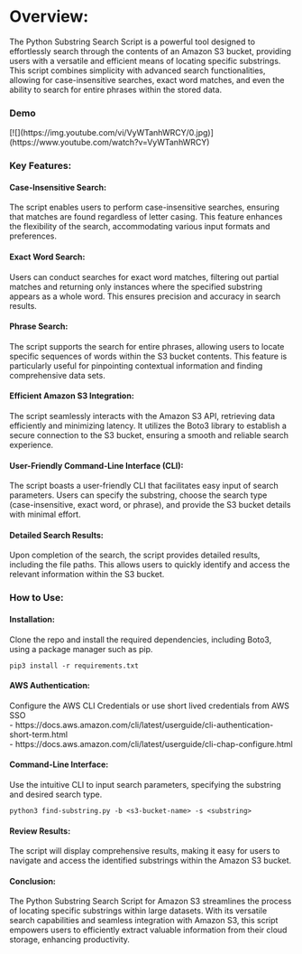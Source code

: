 # Overview:
The Python Substring Search Script is a powerful tool designed to effortlessly search through the contents of an Amazon S3 bucket, providing users with a versatile and efficient means of locating specific substrings. This script combines simplicity with advanced search functionalities, allowing for case-insensitive searches, exact word matches, and even the ability to search for entire phrases within the stored data.

<h3>Demo</h3>
[![](https://img.youtube.com/vi/VyWTanhWRCY/0.jpg)](https://www.youtube.com/watch?v=VyWTanhWRCY)


<h3>Key Features:</h3>

<h4>Case-Insensitive Search:</h4>
The script enables users to perform case-insensitive searches, ensuring that matches are found regardless of letter casing. This feature enhances the flexibility of the search, accommodating various input formats and preferences.

<h4>Exact Word Search:</h4>
Users can conduct searches for exact word matches, filtering out partial matches and returning only instances where the specified substring appears as a whole word. This ensures precision and accuracy in search results.

<h4>Phrase Search:</h4>
The script supports the search for entire phrases, allowing users to locate specific sequences of words within the S3 bucket contents. This feature is particularly useful for pinpointing contextual information and finding comprehensive data sets.

<h4>Efficient Amazon S3 Integration:</h4>
The script seamlessly interacts with the Amazon S3 API, retrieving data efficiently and minimizing latency. It utilizes the Boto3 library to establish a secure connection to the S3 bucket, ensuring a smooth and reliable search experience.

<h4>User-Friendly Command-Line Interface (CLI):</h4>
The script boasts a user-friendly CLI that facilitates easy input of search parameters. Users can specify the substring, choose the search type (case-insensitive, exact word, or phrase), and provide the S3 bucket details with minimal effort.

<h4>Detailed Search Results:</h4>
Upon completion of the search, the script provides detailed results, including the file paths. This allows users to quickly identify and access the relevant information within the S3 bucket.

<h3>How to Use:</h3>
<h4>Installation:</h4>
Clone the repo and install the required dependencies, including Boto3, using a package manager such as pip.<br>

```
pip3 install -r requirements.txt
```

<h4>AWS Authentication:</h4>
Configure the AWS CLI Credentials or use short lived credentials from AWS SSO <br> 
  - https://docs.aws.amazon.com/cli/latest/userguide/cli-authentication-short-term.html <br>
  - https://docs.aws.amazon.com/cli/latest/userguide/cli-chap-configure.html

<h4>Command-Line Interface:</h4>
Use the intuitive CLI to input search parameters, specifying the substring and desired search type.

```
python3 find-substring.py -b <s3-bucket-name> -s <substring>
```

<h4>Review Results:</h4>
The script will display comprehensive results, making it easy for users to navigate and access the identified substrings within the Amazon S3 bucket.

<h4>Conclusion:</h4>
The Python Substring Search Script for Amazon S3 streamlines the process of locating specific substrings within large datasets. With its versatile search capabilities and seamless integration with Amazon S3, this script empowers users to efficiently extract valuable information from their cloud storage, enhancing productivity.
